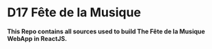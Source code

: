 # D17 Fête de la Musique

**This Repo contains all sources used to build The Fête de la Musique WebApp in ReactJS.**
